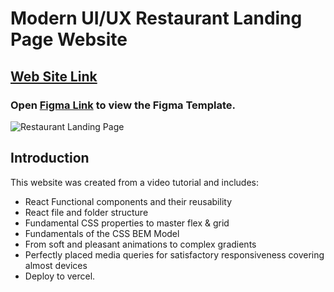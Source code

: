 # Modern UI/UX Restaurant Landing Page Website

## [Web Site Link](https://restaurant-web-project.vercel.app/)

### Open [Figma Link](<https://www.figma.com/file/mhVmVpdukOPn1lLoLw5c9Z/Modern-UI%2FUX%3A-Gericht-(Copy)?type=design&node-id=0%3A256&mode=dev>) to view the Figma Template.

![Restaurant Landing Page](https://i.ibb.co/5jxBKpw/image.png)

## Introduction

This website was created from a video tutorial and includes:

- React Functional components and their reusability
- React file and folder structure
- Fundamental CSS properties to master flex & grid
- Fundamentals of the CSS BEM Model
- From soft and pleasant animations to complex gradients
- Perfectly placed media queries for satisfactory responsiveness covering almost devices
- Deploy to vercel.
